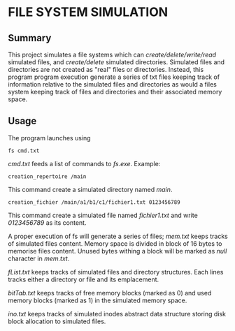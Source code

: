 # FILE SYSTEM SIMULATION


## Summary
This project simulates a file systems which can *create/delete/write/read* simulated files, and *create/delete* simulated directories. Simulated files and directories are not created as "real" files or directories. Instead, this program program execution generate a series of txt files keeping track of information relative to the simulated files and directories as would a files system keeping track of files and directories and their associated memory space. 


## Usage
The program launches using 
```
fs cmd.txt
```

*cmd.txt* feeds a list of commands to *fs.exe*. Example: 

```
creation_repertoire /main
```
This command create a simulated directory named *main*. 
```
creation_fichier /main/a1/b1/c1/fichier1.txt 0123456789
```
This command create a simulated file named *fichier1.txt* and write *0123456789* as its content.  


A proper execution of fs will generate a series of files;
*mem.txt* keeps tracks of simulated files content. Memory space is divided in block of 16 bytes to memorise files content. Unused bytes withing a block will be marked as *null* character in *mem.txt*. 

*fList.txt* keeps tracks of simulated files and directory structures. Each lines tracks either a directory or file and its emplacement. 

*bitTab.txt* keeps tracks of free memory blocks (marked as 0) and used memory blocks (marked as 1) in the simulated memory space. 

*ino.txt* keeps tracks of simulated inodes abstract data structure storing disk block allocation to simulated files. 


